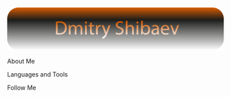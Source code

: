 ![Header](https://github.com/dimrid/dimrid/blob/master/Assets/logoHeader.png)

About Me 

Languages and Tools

Follow Me